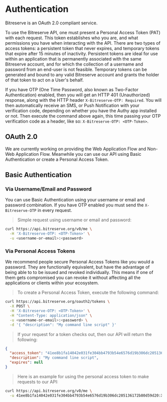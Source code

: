 # Authentication

Bitreserve is an OAuth 2.0 compliant service.

To use the Bitreserve API, one must present a Personal Access Token (PAT) with each request. This token establishes who you are, and what permissions you have when interacting with the API. There are two types of access tokens: a persistent token that never expires, and temporary tokens that expire after 15 minutes of inactivity. Persistent tokens are ideal for use within an application that is permanently associated with the same Bitreserve account, and for which the collection of a username and password from an end-user is not feasible. Temporary tokens can be generated and bound to any valid Bitreserve account and grants the holder of that token to act on a User's behalf.

If you have OTP (One Time Password, also known as Two-Factor Authentication) enabled, then you will get an HTTP 401 (Unauthorized) response, along with the HTTP header `X-Bitreserve-OTP: Required`. You will then automatically receive an SMS, or Push Notification with your verification code, depending on whether you have the Authy app installed or not. Then execute the command above again, this time passing your OTP verification code as a header, like so: `X-Bitreserve-OTP: <OTP-Token>`.

## OAuth 2.0

We are currently working on providing the Web Application Flow and Non-Web Application Flow. Meanwhile you can use our API using Basic Authentication or create a Personal Access Token.

## Basic Authentication

### Via Username/Email and Password

You can use Basic Authentication using your username or email and password combination. If you have OTP enabled you must send the `X-Bitreserve-OTP` in every request.

> Simple request using username or email and password:

```bash
curl https://api.bitreserve.org/v0/me \
  -H 'X-Bitreserve-OTP: <OTP-Token>' \
  -u <username-or-email>:<password>
```

### Via Personal Access Tokens

We recommend people secure Personal Access Tokens like you would a password. They are functionally equivalent, but have the advantage of being able to to be issued and revoked individually. This means if one of them gets compromised you can revoke it without affecting all the applications or clients within your ecosystem.

> To create a Personal Access Token, execute the following command:

```bash
curl https://api.bitreserve.org/oauth2/tokens \
  -X POST \
  -H 'X-Bitreserve-OTP: <OTP-Token>' \
  -H "Content-Type: application/json" \
  -u <username-or-email>:<password> \
  -d '{ "description": "My command line script" }'
```

> If your request for a token checks out, then our API will return the following:

```json
{
  "access_token": "41ee8b1fa14042e031fe304bb4793b54e6576d19b306dc205136172b80d59d20",
  "description": "My command line script",
  "expires": null
}
```

> Here is an example for using the personal access token to make requests to our API:

```bash
curl https://api.bitreserve.org/v0/me \
  -u 41ee8b1fa14042e031fe304bb4793b54e6576d19b306dc205136172b80d59d20:X-OAuth-Basic
```
